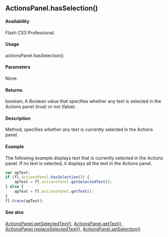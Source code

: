 ## ActionsPanel.hasSelection()

#### Availability

Flash CS3 Professional.

#### Usage

actionsPanel.hasSelection()

#### Parameters

None.

#### Returns

boolean; A Boolean value that specifies whether any text is selected in the Actions panel (true) or not (false).

#### Description

Method; specifies whether any text is currently selected in the Actions panel.

#### Example

The following example displays text that is currently selected in the Actions panel. If no text is selected, it displays all the text in the Actions panel.

```javascript
var apText;
if (fl.actionsPanel.hasSelection()) {
    apText = fl.actionsPanel.getSelectedText();
} else {
    apText = fl.actionsPanel.getText();
}
fl.trace(apText);
```

#### See also

[ActionsPanel.getSelectedText()](../ActionsPanel_object/ActionsPanel2.md), [ActionsPanel.getText()](../ActionsPanel_object/ActionsPanel3.md), [ActionsPanel.replaceSelectedText()](../ActionsPanel_object/ActionsPanel5.md), [ActionsPanel.setSelection()](../ActionsPanel_object/ActionsPanel7.md)
